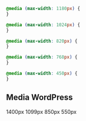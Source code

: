 ```css
@media (max-width: 1180px) {
}

@media (max-width: 1024px) {
}

@media (max-width: 820px) {
}

@media (max-width: 768px) {
}

@media (max-width: 450px) {
}
```

## Media WordPress

1400px
1099px
850px
550px